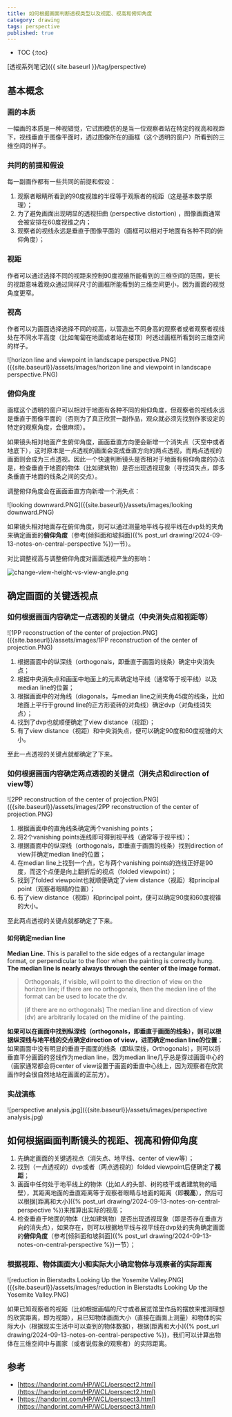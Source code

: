 ```yaml
---
title: 如何根据画面判断透视类型以及视距、视高和俯仰角度
category: drawing
tags: perspective
published: true
---
```

* TOC
{:toc}

[透视系列笔记]({{ site.baseurl }}/tag/perspective)

## 基本概念

### 画的本质

一幅画的本质是一种视错觉，它试图模仿的是当一位观察者站在特定的视高和视距下，视线垂直于图像平面时，透过图像所在的画框（这个透明的窗户）所看到的三维空间的样子。

### 共同的前提和假设

每一副画作都有一些共同的前提和假设：
1. 观察者眼睛所看到的90度视锥的半径等于观察者的视距（这是基本数学原理）；
2. 为了避免画面出现明显的透视扭曲 (perspective distortion) ，图像画面通常会被安排在60度视锥之内；
3. 观察者的视线永远是垂直于图像平面的（画框可以相对于地面有各种不同的俯仰角度）；

### 视距

作者可以通过选择不同的视距来控制90度视锥所能看到的三维空间的范围，更长的视距意味着观众通过同样尺寸的画框所能看到的三维空间更小，因为画面的视觉角度更窄。

### 视高

作者可以为画面选择选择不同的视高，以营造出不同身高的观察者或者观察者视线处在不同水平高度（比如匍匐在地面或者站在楼顶）时透过画框所看到的三维空间的样子。

![horizon line and viewpoint in landscape perspective.PNG]({{site.baseurl}}/assets/images/horizon line and viewpoint in landscape perspective.PNG)

### 俯仰角度

画框这个透明的窗户可以相对于地面有各种不同的俯仰角度，但观察者的视线永远是垂直于图像平面的（否则为了真正欣赏一副作品，观众就必须先找到作家设定的特定的观察角度，会很麻烦）。

如果镜头相对地面产生俯仰角度，画面垂直方向便会新增一个消失点（天空中或者地底下），这时原本是一点透视的画面会变成垂直方向的两点透视，而两点透视的画面则会成为三点透视。因此一个快速判断镜头是否相对于地面有俯仰角度的办法是，检查垂直于地面的物体（比如建筑物）是否出现透视现象（寻找消失点，即多条垂直于地面的线条之间的交点）。

调整俯仰角度会在画面垂直方向新增一个消失点：

![looking downward.PNG]({{site.baseurl}}/assets/images/looking downward.PNG)

如果镜头相对地面存在俯仰角度，则可以通过测量地平线与视平线在dvp处的夹角来确定画面的**俯仰角度**（参考[倾斜面和坡斜面]({% post_url drawing/2024-09-13-notes-on-central-perspective %})一节）。

对比调整视高与调整俯仰角度对画面透视产生的影响：

![change-view-height-vs-view-angle.png]({{site.baseurl}}/assets/images/change-view-height-vs-view-angle.png)

## 确定画面的关键透视点

### 如何根据画面内容确定一点透视的关键点（中央消失点和视距等）

![1PP reconstruction of the center of projection.PNG]({{site.baseurl}}/assets/images/1PP reconstruction of the center of projection.PNG)

1. 根据画面中的纵深线（orthogonals，即垂直于画面的线条）确定中央消失点；
2. 根据中央消失点和画面中地面上的元素确定地平线（通常等于视平线）以及median line的位置；
4. 根据画面中的对角线（diagonals，与median line之间夹角45度的线条，比如地面上平行于ground line的正方形瓷砖的对角线）确定dvp（对角线消失点）；
5. 找到了dvp也就顺便确定了view distance（视距）；
6. 有了view distance（视距）和中央消失点，便可以确定90度和60度视锥的大小。

至此一点透视的关键点就都确定了下来。

### 如何根据画面内容确定两点透视的关键点（消失点和direction of view等）

![2PP reconstruction of the center of projection.PNG]({{site.baseurl}}/assets/images/2PP reconstruction of the center of projection.PNG)

1. 根据画面中的直角线条确定两个vanishing points；
2. 将2个vanishing points连线即可得到视平线（通常等于视平线）；
3. 根据画面中的纵深线（orthogonals，即垂直于画面的线条）找到direction of view并确定median line的位置；
4. 在median line上找到一个点，它与两个vanishing points的连线正好是90度，而这个点便是向上翻折后的视点（folded viewpoint）；
5. 找到了folded viewpoint也就顺便确定了view distance（视距）和principal point（观察者眼睛的位置）；
6. 有了view distance（视距）和principal point，便可以确定90度和60度视锥的大小。

至此两点透视的关键点就都确定了下来。

#### 如何确定median line

**Median Line.** This is parallel to the side edges of a rectangular image format, or perpendicular to the floor when the painting is correctly hung. **The median line is nearly always through the center of the image format.**
 
> Orthogonals, if visible, will point to the direction of view on the horizon line; if there are no orthogonals, then the median line of the format can be used to locate the dv.
> 
> (if there are no orthogonals) The median line and direction of view (dv) are arbitrarily located on the midline of the painting.

**如果可以在画面中找到纵深线（orthogonals，即垂直于画面的线条），则可以根据纵深线与地平线的交点确定direction of view，进而确定median line的位置**；如果画面中没有明显的垂直于画面的线条（即纵深线，Orthogonals），则可以将垂直平分画面的竖线作为median line，因为median line几乎总是穿过画面中心的（画家通常都会将center of view设置于画面的垂直中心线上，因为观察者在欣赏画作时会很自然地站在画面的正前方）。

### 实战演练

![perspective analysis.jpg]({{site.baseurl}}/assets/images/perspective analysis.jpg)


## 如何根据画面判断镜头的视距、视高和俯仰角度

1. 先确定画面的关键透视点（消失点、地平线、center of view等）；
2. 找到（一点透视的）dvp或者（两点透视的）folded viewpoint后便确定了**视距**；
3. 画面中任何处于地平线上的物体（比如人的头部、树的枝干或者建筑物的墙壁），其距离地面的垂直距离等于观察者眼睛与地面的距离（即**视高**），然后可以根据[距离和大小]({% post_url drawing/2024-09-13-notes-on-central-perspective %})来推算出实际的视高；
4. 检查垂直于地面的物体（比如建筑物）是否出现透视现象（即是否存在垂直方向的消失点），如果存在，则可以根据地平线与视平线在dvp处的夹角确定画面的**俯仰角度**（参考[倾斜面和坡斜面]({% post_url drawing/2024-09-13-notes-on-central-perspective %})一节）；

### 根据视距、物体画面大小和实际大小确定物体与观察者的实际距离

![reduction in Bierstadts Looking Up the Yosemite Valley.PNG]({{site.baseurl}}/assets/images/reduction in Bierstadts Looking Up the Yosemite Valley.PNG)

如果已知观察者的视距（比如根据画幅的尺寸或者展览馆里作品的摆放来推测理想的欣赏距离，即为视距），且已知物体画面大小（直接在画面上测量）和物体的实际大小（根据现实生活中可以查到的物体数据），根据[距离和大小]({% post_url drawing/2024-09-13-notes-on-central-perspective %})，我们可以计算出物体在三维空间中与画家（或者说假象的观察者）的实际距离。

## 参考

- [https://handprint.com/HP/WCL/perspect2.html](https://handprint.com/HP/WCL/perspect2.html)
- [https://handprint.com/HP/WCL/perspect3.html](https://handprint.com/HP/WCL/perspect3.html)
